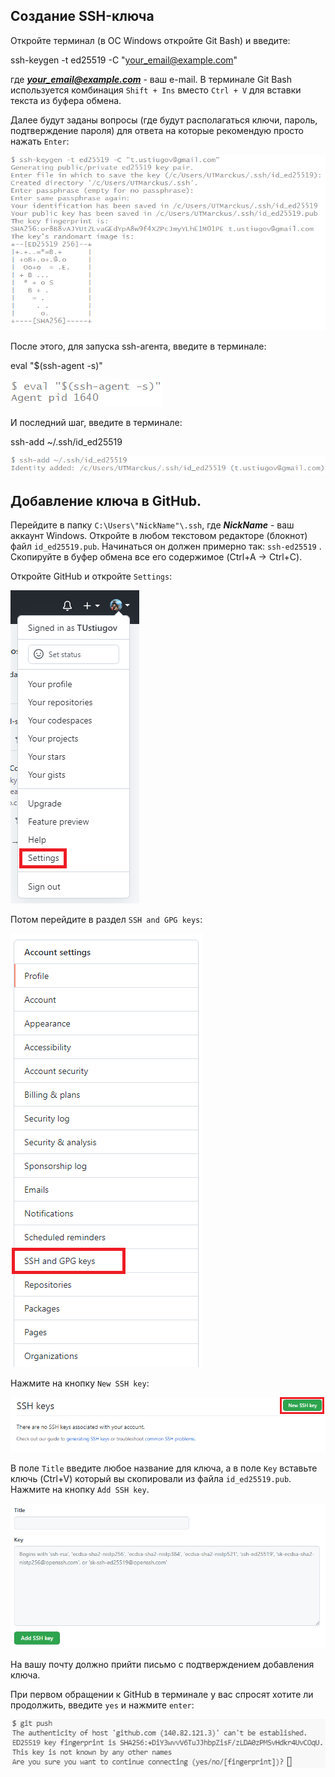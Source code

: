 ## Создание SSH-ключа

Откройте терминал (в ОС Windows откройте Git Bash) и введите:

ssh-keygen -t ed25519 -C "your_email@example.com"

где _**[your_email@example.com](mailto:your_email@example.com)**_ - ваш e-mail. В терминале Git Bash используется комбинация `Shift + Ins` вместо `Ctrl + V` для вставки текста из буфера обмена.

Далее будут заданы вопросы (где будут располагаться ключи, пароль, подтверждение пароля) для ответа на которые рекомендую просто нажать `Enter`:

[![SSH for Win](https://github.com/TUstiugov/ssh-hints-for-win/raw/main/img/01.png "SSH-key for Windows")](https://github.com/TUstiugov/ssh-hints-for-win/blob/main/img/01.png)

После этого, для запуска ssh-агента, введите в терминале:

eval "$(ssh-agent -s)"

[![SSH for Win](https://github.com/TUstiugov/ssh-hints-for-win/raw/main/img/02.png "SSH-key for Windows")](https://github.com/TUstiugov/ssh-hints-for-win/blob/main/img/02.png)

И последний шаг, введите в терминале:

ssh-add ~/.ssh/id_ed25519

[![SSH for Win](https://github.com/TUstiugov/ssh-hints-for-win/raw/main/img/03.png "SSH-key for Windows")](https://github.com/TUstiugov/ssh-hints-for-win/blob/main/img/03.png)

## [](https://github.com/TUstiugov/ssh-hints-for-win/blob/main/ssh-hints-for-win.md#%D0%B4%D0%BE%D0%B1%D0%B0%D0%B2%D0%BB%D0%B5%D0%BD%D0%B8%D0%B5-%D0%BA%D0%BB%D1%8E%D1%87%D0%B0-%D0%B2-github)Добавление ключа в GitHub.

Перейдите в папку `C:\Users\"NickName"\.ssh`, где _**NickName**_ - ваш аккаунт Windows. Откройте в любом текстовом редакторе (блокнот) файл `id_ed25519.pub`. Начинаться он должен примерно так: `ssh-ed25519` . Скопируйте в буфер обмена все его содержимое (Ctrl+A -> Ctrl+C).

Откройте GitHub и откройте `Settings`:

[![SSH for Win](https://github.com/TUstiugov/ssh-hints-for-win/raw/main/img/04.png "SSH-key for Windows")](https://github.com/TUstiugov/ssh-hints-for-win/blob/main/img/04.png)

Потом перейдите в раздел `SSH and GPG keys`:

[![SSH for Win](https://github.com/TUstiugov/ssh-hints-for-win/raw/main/img/05.png "SSH-key for Windows")](https://github.com/TUstiugov/ssh-hints-for-win/blob/main/img/05.png)

Нажмите на кнопку `New SSH key`:

[![SSH for Win](https://github.com/TUstiugov/ssh-hints-for-win/raw/main/img/06.png "SSH-key for Windows")](https://github.com/TUstiugov/ssh-hints-for-win/blob/main/img/06.png)

В поле `Title` введите любое название для ключа, а в поле `Key` вставьте ключь (Ctrl+V) который вы скопировали из файла `id_ed25519.pub`. Нажмите на кнопку `Add SSH key`.

[![SSH for Win](https://github.com/TUstiugov/ssh-hints-for-win/raw/main/img/07.png "SSH-key for Windows")](https://github.com/TUstiugov/ssh-hints-for-win/blob/main/img/07.png)

На вашу почту должно прийти письмо с подтверждением добавления ключа.

При первом обращении к GitHub в терминале у вас спросят хотите ли продолжить, введите `yes` и нажмите `enter`:

[![SSH for Win](https://github.com/TUstiugov/ssh-hints-for-win/raw/main/img/08.png "SSH-key for Windows")](https://github.com/TUstiugov/ssh-hints-for-win/blob/main/img/08.png)